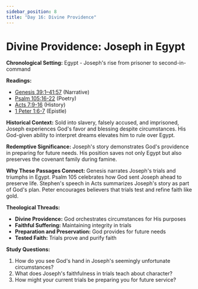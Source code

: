 ```yaml
---
sidebar_position: 8
title: "Day 16: Divine Providence"
---
```


# Divine Providence: Joseph in Egypt

**Chronological Setting:** Egypt - Joseph's rise from prisoner to second-in-command

**Readings:**
 - [Genesis 39:1–41:57](https://www.biblegateway.com/passage/?search=Genesis+39%3A1-41%3A57&version=ESV) (Narrative)
 - [Psalm 105:16-22](https://www.biblegateway.com/passage/?search=Psalm+105%3A16-22&version=ESV) (Poetry)
 - [Acts 7:9-16](https://www.biblegateway.com/passage/?search=Acts+7%3A9-16&version=ESV) (History)
 - [1 Peter 1:6-7](https://www.biblegateway.com/passage/?search=1+Peter+1%3A6-7&version=ESV) (Epistle)

**Historical Context:** Sold into slavery, falsely accused, and imprisoned, Joseph experiences God's favor and blessing despite circumstances. His God-given ability to interpret dreams elevates him to rule over Egypt.

**Redemptive Significance:** Joseph's story demonstrates God's providence in preparing for future needs. His position saves not only Egypt but also preserves the covenant family during famine.

**Why These Passages Connect:** Genesis narrates Joseph's trials and triumphs in Egypt. Psalm 105 celebrates how God sent Joseph ahead to preserve life. Stephen's speech in Acts summarizes Joseph's story as part of God's plan. Peter encourages believers that trials test and refine faith like gold.

**Theological Threads:**
- **Divine Providence:** God orchestrates circumstances for His purposes
- **Faithful Suffering:** Maintaining integrity in trials
- **Preparation and Preservation:** God provides for future needs
- **Tested Faith:** Trials prove and purify faith

**Study Questions:**
1. How do you see God's hand in Joseph's seemingly unfortunate circumstances?
2. What does Joseph's faithfulness in trials teach about character?
3. How might your current trials be preparing you for future service?